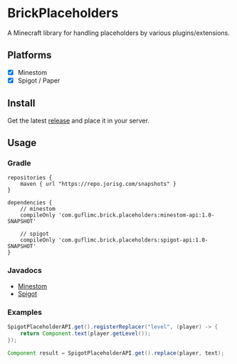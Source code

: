 # BrickPlaceholders

A Minecraft library for handling placeholders by various plugins/extensions.

## Platforms

* [x] Minestom
* [x] Spigot / Paper

## Install

Get the latest [release](https://github.com/GufliMC/BrickPlaceholders/releases) and place it in your server.

## Usage

### Gradle

```
repositories {
    maven { url "https://repo.jorisg.com/snapshots" }
}

dependencies {
    // minestom
    compileOnly 'com.guflimc.brick.placeholders:minestom-api:1.0-SNAPSHOT'
    
    // spigot
    compileOnly 'com.guflimc.brick.placeholders:spigot-api:1.0-SNAPSHOT'
}
```

### Javadocs

* [Minestom](https://guflimc.github.io/BrickPlaceholders/minestom-api)
* [Spigot](https://guflimc.github.io/BrickPlaceholders/spigot-api)


### Examples

```java
SpigotPlaceholderAPI.get().registerReplacer("level", (player) -> {
    return Component.text(player.getLevel());
});

Component result = SpigotPlaceholderAPI.get().replace(player, text);
```


